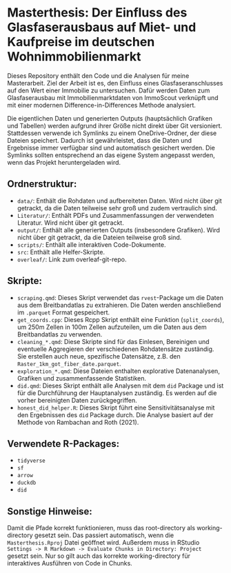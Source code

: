 # Masterthesis: Der Einfluss des Glasfaserausbaus auf Miet- und Kaufpreise im deutschen Wohnimmobilienmarkt

Dieses Repository enthält den Code und die Analysen für meine Masterarbeit. Ziel der Arbeit ist es, den Einfluss eines Glasfaseranschlusses auf den Wert einer Immobilie zu untersuchen. Dafür werden Daten zum Glasfaserausbau mit Immobilienmarktdaten von ImmoScout verknüpft und mit einer modernen Difference-in-Differences Methode analysiert.

Die eigentlichen Daten und generierten Outputs (hauptsächlich Grafiken und Tabellen) werden aufgrund ihrer Größe nicht direkt über Git versioniert. Stattdessen verwende ich Symlinks zu einem OneDrive-Ordner, der diese Dateien speichert. Dadurch ist gewährleistet, dass die Daten und Ergebnisse immer verfügbar sind und automatisch gesichert werden. Die Symlinks sollten entsprechend an das eigene System angepasst werden, wenn das Projekt heruntergeladen wird.

## Ordnerstruktur:

- `data/`: Enthält die Rohdaten und aufbereiteten Daten. Wird nicht über git getrackt, da die Daten teilweise sehr groß und zudem vertraulich sind.
- `Literatur/`: Enthält PDFs und Zusammenfassungen der verwendeten Literatur. Wird nicht über git getrackt.
- `output/`: Enthält alle generierten Outputs (insbesondere Grafiken). Wird nicht über git getrackt, da die Dateien teilweise groß sind.
- `scripts/`: Enthält alle interaktiven Code-Dokumente.
- `src`: Enthält alle Helfer-Skripte.
- `overleaf/`: Link zum overleaf-git-repo.

## Skripte:

- `scraping.qmd`: Dieses Skript verwendet das `rvest`-Package um die Daten aus dem Breitbandatlas zu extrahieren. Die Daten werden anschließend im `.parquet` Format gespeichert.
- `get_coords.cpp`: Dieses Rcpp Skript enthält eine Funktion (`split_coords`), um 250m Zellen in 100m Zellen aufzuteilen, um die Daten aus dem Breitbandatlas zu verwenden.
- `cleaning_*.qmd`: Diese Skripte sind für das Einlesen, Bereinigen und eventuelle Aggregieren der verschiedenen Rohdatensätze zuständig. Sie erstellen auch neue, spezifische Datensätze, z.B. den `Raster_1km_got_fiber_date.parquet`.
- `exploration_*.qmd`: Diese Dateien enthalten explorative Datenanalysen, Grafiken und zusammenfassende Statistiken.
- `did.qmd`: Dieses Skript enthält alle Analysen mit dem `did` Package und ist für die Durchführung der Hauptanalysen zuständig. Es werden auf die vorher bereinigten Daten zurückgegriffen.
- `honest_did_helper.R`: Dieses Skript führt eine Sensitivitätsanalyse mit den Ergebnissen des `did` Package durch. Die Analyse basiert auf der Methode von Rambachan and Roth (2021).

## Verwendete R-Packages:

- `tidyverse`
- `sf`
- `arrow`
- `duckdb`
- `did`

## Sonstige Hinweise:

Damit die Pfade korrekt funktionieren, muss das root-directory als working-directory gesetzt sein. Das passiert automatisch, wenn die `Masterthesis.Rproj` Datei geöffnet wird.
Außerdem muss in RStudio `Settings -> R Markdown -> Evaluate Chunks in Directory: Project` gesetzt sein. Nur so gilt auch das korrekte working-directory für interaktives Ausführen von Code in Chunks.
